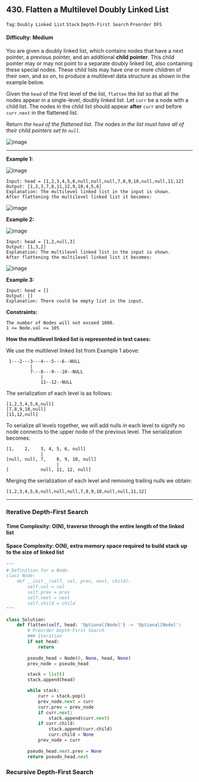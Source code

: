 ## 430. Flatten a Multilevel Doubly Linked List

```Tag```: ```Doubly Linked List``` ```Stack``` ```Depth-First Search``` ```Preorder DFS```

#### Difficulty: Medium

You are given a doubly linked list, which contains nodes that have a next pointer, a previous pointer, and an additional __child pointer__. This child pointer may or may not point to a separate doubly linked list, also containing these special nodes. These child lists may have one or more children of their own, and so on, to produce a multilevel data structure as shown in the example below.

Given the ```head``` of the first level of the list, ```flatten``` the list so that all the nodes appear in a single-level, doubly linked list. Let ```curr``` be a node with a child list. The nodes in the child list should appear __after__ ```curr``` and before ```curr.next``` in the flattened list.

Return _the ```head``` of the flattened list. The nodes in the list must have all of their child pointers set to ```null```_.

![image](https://user-images.githubusercontent.com/35042430/210665736-916356f6-a344-4ba6-bdf2-d691a8370e33.png)

---

__Example 1:__

![image](https://assets.leetcode.com/uploads/2021/11/09/flatten11.jpg)
```
Input: head = [1,2,3,4,5,6,null,null,null,7,8,9,10,null,null,11,12]
Output: [1,2,3,7,8,11,12,9,10,4,5,6]
Explanation: The multilevel linked list in the input is shown.
After flattening the multilevel linked list it becomes:
```
![image](https://assets.leetcode.com/uploads/2021/11/09/flatten12.jpg)

__Example 2:__

![image](https://assets.leetcode.com/uploads/2021/11/09/flatten21.jpg)
```
Input: head = [1,2,null,3]
Output: [1,3,2]
Explanation: The multilevel linked list in the input is shown.
After flattening the multilevel linked list it becomes:
```
![image](https://assets.leetcode.com/uploads/2021/11/24/list.jpg)

__Example 3:__
```
Input: head = []
Output: []
Explanation: There could be empty list in the input.
```

__Constraints:__
```
The number of Nodes will not exceed 1000.
1 <= Node.val <= 105
```

__How the multilevel linked list is represented in test cases:__

We use the multilevel linked list from Example 1 above:
```
 1---2---3---4---5---6--NULL
         |
         7---8---9---10--NULL
             |
             11--12--NULL
```
The serialization of each level is as follows:
```
[1,2,3,4,5,6,null]
[7,8,9,10,null]
[11,12,null]
```
To serialize all levels together, we will add nulls in each level to signify no node connects to the upper node of the previous level. The serialization becomes:
```
[1,    2,    3, 4, 5, 6, null]
             |
[null, null, 7,    8, 9, 10, null]
                   |
[            null, 11, 12, null]
```
Merging the serialization of each level and removing trailing nulls we obtain:
```
[1,2,3,4,5,6,null,null,null,7,8,9,10,null,null,11,12]
```

---

### Iterative Depth-First Search
#### Time Complexity: O(N), traverse through the entire length of the linked list
#### Space Complexity: O(N), extra memory space required to build stack up to the size of linked list

```Python
"""
# Definition for a Node.
class Node:
    def __init__(self, val, prev, next, child):
        self.val = val
        self.prev = prev
        self.next = next
        self.child = child
"""

class Solution:
    def flatten(self, head: 'Optional[Node]') -> 'Optional[Node]':
        # Preorder Depth-First Search
        ### Iteration
        if not head:
            return
        
        pseudo_head = Node(0, None, head, None)
        prev_node = pseudo_head

        stack = list()
        stack.append(head)

        while stack:
            curr = stack.pop()
            prev_node.next = curr
            curr.prev = prev_node
            if curr.next:
                stack.append(curr.next)
            if curr.child:
                stack.append(curr.child)
                curr.child = None
            prev_node = curr
        
        pseudo_head.next.prev = None
        return pseudo_head.next
```

### Recursive Depth-First Search

```Python

```
